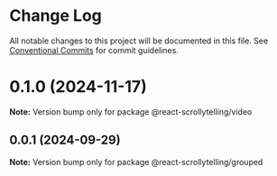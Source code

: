 # Change Log

All notable changes to this project will be documented in this file.
See [Conventional Commits](https://conventionalcommits.org) for commit guidelines.

# 0.1.0 (2024-11-17)

**Note:** Version bump only for package @react-scrollytelling/video





## 0.0.1 (2024-09-29)

**Note:** Version bump only for package @react-scrollytelling/grouped
